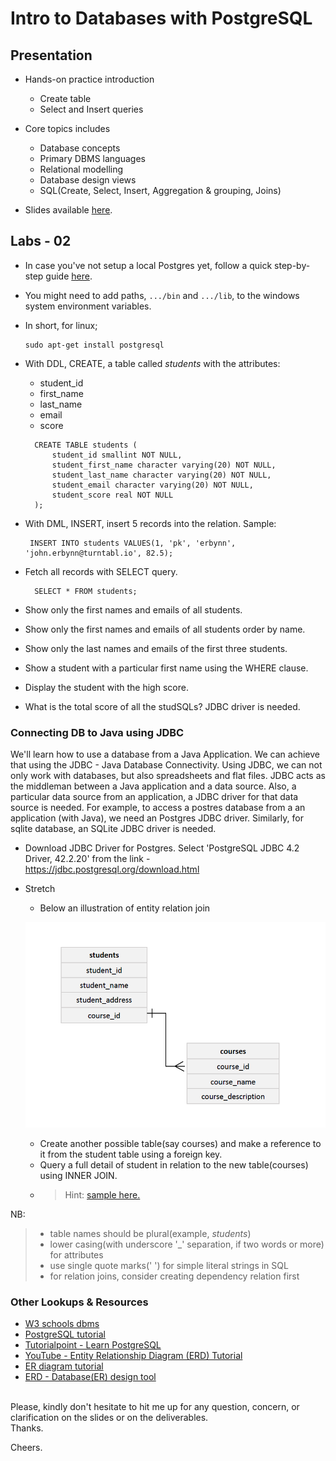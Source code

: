 # Intro to Databases with PostgreSQL

## Presentation
* Hands-on practice introduction
    * Create table
    * Select and Insert queries
* Core topics includes
    * Database concepts
    * Primary DBMS languages
    * Relational modelling
    * Database design views
    * SQL(Create, Select, Insert, Aggregation & grouping, Joins)

* Slides available [here](https://docs.google.com/presentation/d/1CuvzXJ5ebdV-zoUfpcPn4WNDjiJBp4CEcWFD5lAeUiw/edit?usp=sharing).

## Labs - 02
* In case you've not setup a local Postgres yet, follow a quick step-by-step guide [here](https://www.postgresqltutorial.com/install-postgresql/). 
* You might need to add paths, ``.../bin`` and ``.../lib``, to the windows system environment variables.
* In short, for linux;
    ```aidl
    sudo apt-get install postgresql
    ``` 
* With DDL, CREATE, a table called *students* with the attributes:
    * student_id
    * first_name
    * last_name
    * email
    * score
    
    ```roomsql
      CREATE TABLE students (
          student_id smallint NOT NULL,
          student_first_name character varying(20) NOT NULL,
          student_last_name character varying(20) NOT NULL,
          student_email character varying(20) NOT NULL,
          student_score real NOT NULL
      );
    ```
  
* With DML, INSERT, insert 5 records into the relation. Sample: 
    ```roomsql
     INSERT INTO students VALUES(1, 'pk', 'erbynn', 'john.erbynn@turntabl.io', 82.5);
    ```
* Fetch all records with SELECT query.
    ```roomsql
      SELECT * FROM students;
    ```
* Show only the first names and emails of all students.
* Show only the first names and emails of all students order by name.
* Show only the last names and emails of the first three students.
* Show a student with a particular first name using the WHERE clause.
* Display the student with the high score.
* What is the total score of all the studSQLs?
 JDBC driver is needed.
 
### Connecting DB to Java using JDBC
We'll learn how to use a database from a Java Application. We can achieve that using the JDBC - Java Database Connectivity.
Using JDBC, we can not only work with databases, but also spreadsheets and flat files.
JDBC acts as the middleman between a Java application and a data source. Also, a particular data source from an application, a JDBC driver for that data source is needed.
For example, to access a postres database from a an application (with Java), we need an Postgres JDBC driver. Similarly, for sqlite database, an SQLite JDBC driver is needed.
 
* Download JDBC Driver for Postgres. Select 'PostgreSQL JDBC 4.2 Driver, 42.2.20' from the link - https://jdbc.postgresql.org/download.html 


* Stretch 
    * Below an illustration of entity relation join
    
    <p align="center">
    <img src="er-join.png" width="500">
    </p>
    
    * Create another possible table(say courses) and make a reference to it from the student table using a foreign key.
    * Query a full detail of student in relation to the new table(courses) using INNER JOIN. 
    * > Hint: [sample here.](https://github.com/pkErbynn/learn-web/blob/master/presentations%20and%20labs/Module%202%20-%20Intro%20to%20Databases%20with%20Postgres/relation-joins.sql)
    

NB:
> * table names should be plural(example, *students*)
> * lower casing(with underscore '_' separation, if two words or more) for attributes
> * use single quote marks(' ') for simple literal strings in SQL 
> * for relation joins, consider creating dependency relation first
 
 ### Other Lookups & Resources
 - [W3 schools dbms](https://www.w3schools.in/dbms/)
 - [PostgreSQL tutorial](https://www.postgresqltutorial.com/)
 - [Tutorialpoint - Learn PostgreSQL](https://www.tutorialspoint.com/postgresql/postgresql_group_by.htm)
 - [YouTube - Entity Relationship Diagram (ERD) Tutorial](https://www.youtube.com/watch?v=QpdhBUYk7Kk)
 - [ER diagram tutorial](https://www.guru99.com/er-diagram-tutorial-dbms.html) 
 - [ERD - Database(ER) design tool](https://erdplus.com/) 

<br>
Please, kindly don't hesitate to hit me up for any question, concern, or clarification on the slides or on the deliverables. 
<br>
Thanks. 

Cheers.
